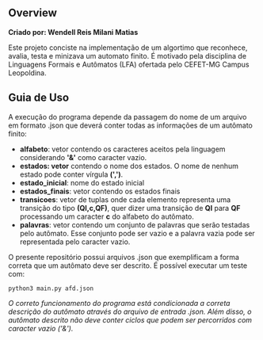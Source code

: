 ## Overview
**Criado por: Wendell Reis Milani Matias**

Este projeto conciste na implementação de um algortimo que reconhece, avalia, testa e minizava um automato finito. É motivado pela disciplina de Linguagens Formais e Autômatos (LFA) ofertada pelo CEFET-MG Campus Leopoldina.

## Guia de Uso
A execução do programa depende da passagem do nome de um arquivo em formato .json que deverá conter todas as informações de um autômato finito: 

- **alfabeto**: vetor contendo os caracteres aceitos pela linguagem considerando **'&'** como caracter vazio.
- **estados: vetor** contendo o nome dos estados. O nome de nenhum estado pode conter vírgula **(',')**.
- **estado_inicial**: nome do estado inicial
- **estados_finais**: vetor contendo os estados finais
- **transicoes**: vetor de tuplas onde cada elemento representa uma transição do tipo **(QI,c,QF)**, quer dizer uma transição de **QI** para **QF** processando um caracter **c** do alfabeto do autômato.
- **palavras**: vetor contendo um conjunto de palavras que serão testadas pelo autômato. Esse conjunto pode ser vazio e a palavra vazia pode ser representada pelo caracter vazio.

O presente repositório possui arquivos .json que exemplificam a forma correta que um autômato deve ser descrito. É possível executar um teste com:

```
python3 main.py afd.json
```

*O correto funcionamento do programa está condicionada a correta descrição do autômato através do arquivo de entrada .json. Além disso, o autômato descrito não deve conter ciclos que podem ser percorridos com caracter vazio ('&').*